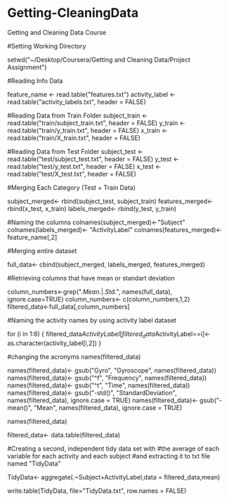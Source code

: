 # Getting-CleaningData
Getting and Cleaning Data Course

#Setting Working Directory

setwd("~/Desktop/Coursera/Getting and Cleaning Data/Project Assignment")

#Reading Info Data

feature_name <- read.table("features.txt")
activity_label <- read.table("activity_labels.txt", header = FALSE)

#Reading Data from Train Folder
subject_train <- read.table("train/subject_train.txt", header = FALSE)
y_train <- read.table("train/y_train.txt", header = FALSE)
x_train <- read.table("train/X_train.txt", header = FALSE)

#Reading Data from Test Folder
subject_test <- read.table("test/subject_test.txt", header = FALSE)
y_test <- read.table("test/y_test.txt", header = FALSE)
x_test <- read.table("test/X_test.txt", header = FALSE)

#Merging Each Category (Test + Train Data)

subject_merged<- rbind(subject_test, subject_train)
features_merged<- rbind(x_test, x_train)
labels_merged<- rbind(y_test, y_train)

#Naming the columns
colnames(subject_merged)<-"Subject"
colnames(labels_merged)<- "ActivityLabel"
colnames(features_merged)<-feature_name[,2]

#Merging entire dataset

full_data<- cbind(subject_merged, labels_merged, features_merged)

#Retrieving columns that have mean or standart deviation 

column_numbers<-grep(".*Mean.*|.*Std.*", names(full_data), ignore.case=TRUE)
column_numbers<- c(column_numbers,1,2)
filtered_data<-full_data[,column_numbers]

#Naming the activity names by using activity label dataset

for (i in 1:6) {
    filtered_data$ActivityLabel[filtered_data$ActivityLabel==i]<- as.character(activity_label[i,2])
}

#changing the acronyms
names(filtered_data)

names(filtered_data)<- gsub("Gyro", "Gyroscope", names(filtered_data))
names(filtered_data)<- gsub("^f", "Frequency", names(filtered_data))
names(filtered_data)<- gsub("^t", "Time", names(filtered_data))
names(filtered_data)<- gsub("-std()", "StandardDeviation", names(filtered_data), ignore.case = TRUE)
names(filtered_data)<- gsub("-mean()", "Mean", names(filtered_data), ignore.case = TRUE)

names(filtered_data)

filtered_data<- data.table(filtered_data)

#Creating a second, independent tidy data set with 
#the average of each variable for each activity and each subject
#and extracting it to txt file named "TidyData"

TidyData<- aggregate(.~Subject+ActivityLabel,data = filtered_data,mean)

write.table(TidyData, file="TidyData.txt", row.names = FALSE)


